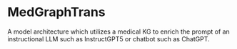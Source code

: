# MedGraphTrans
A model architecture which utilizes a medical KG to enrich the prompt of an instructional LLM such as InstructGPT5 or chatbot such as ChatGPT.
